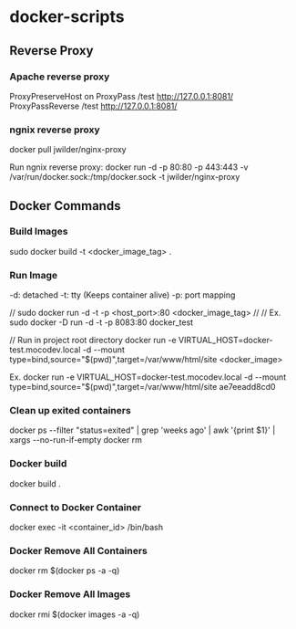 # docker-scripts

## Reverse Proxy

### Apache reverse proxy

ProxyPreserveHost on
ProxyPass /test http://127.0.0.1:8081/
ProxyPassReverse /test http://127.0.0.1:8081/

### ngnix reverse proxy

docker pull jwilder/nginx-proxy

Run ngnix reverse proxy:
docker run -d -p 80:80 -p 443:443 -v /var/run/docker.sock:/tmp/docker.sock -t jwilder/nginx-proxy

## Docker Commands

### Build Images
sudo docker build -t <docker_image_tag> .

### Run Image
-d: detached
-t: tty (Keeps container alive)
-p: port mapping

// sudo docker run -d -t -p <host_port>:80 <docker_image_tag>
//
// Ex. sudo docker -D run -d -t -p 8083:80 docker_test

// Run in project root directory
docker run -e VIRTUAL_HOST=docker-test.mocodev.local -d --mount type=bind,source="$(pwd)",target=/var/www/html/site <docker_image>

Ex. docker run -e VIRTUAL_HOST=docker-test.mocodev.local -d --mount type=bind,source="$(pwd)",target=/var/www/html/site ae7eeadd8cd0

### Clean up exited containers
docker ps --filter "status=exited" | grep 'weeks ago' | awk '{print $1}' | xargs --no-run-if-empty docker rm

### Docker build

docker build .

### Connect to Docker Container
docker exec -it <container_id> /bin/bash

### Docker Remove All Containers

docker rm $(docker ps -a -q)

### Docker Remove All Images

docker rmi $(docker images -a -q)
